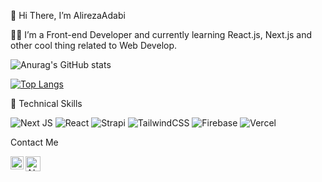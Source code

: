  👋 Hi There, I’m AlirezaAdabi
 
 👨‍💻 I’m a Front-end Developer and currently learning React.js, Next.js and other cool thing related to Web Develop.
 
![Anurag's GitHub stats](https://github-readme-stats.vercel.app/api?username=AlirezaAdabi&show_icons=true&theme=nightowl)
 
 
[![Top Langs](https://github-readme-stats.vercel.app/api/top-langs/?username=AlirezaAdabi&layout=compact&theme=nightowl)](https://github.com/anuraghazra/github-readme-stats)




 💼 Technical Skills
 
![Next JS](https://img.shields.io/badge/Next-black?style=for-the-badge&logo=next.js&logoColor=white)
![React](https://img.shields.io/badge/react-%2320232a.svg?style=for-the-badge&logo=react&logoColor=%2361DAFB)
![Strapi](https://img.shields.io/badge/strapi-%232E7EEA.svg?style=for-the-badge&logo=strapi&logoColor=white)
![TailwindCSS](https://img.shields.io/badge/tailwindcss-%2338B2AC.svg?style=for-the-badge&logo=tailwind-css&logoColor=white)
![Firebase](https://img.shields.io/badge/Firebase-039BE5?style=for-the-badge&logo=Firebase&logoColor=white)
![Vercel](https://img.shields.io/badge/vercel-%23000000.svg?style=for-the-badge&logo=vercel&logoColor=white)
 
 
 
 
Contact Me
 
 
<a href="https://www.linkedin.com/in/alireza-adabi/"><img align="left" src="https://raw.githubusercontent.com/yushi1007/yushi1007/main/images/linkedin.svg" alt="Alireza | LinkedIn" width="21px"/></a>
<a href="mailto:alireza.adabi78@gmail.com"><img align="left" src="https://upload.wikimedia.org/wikipedia/commons/7/7e/Gmail_icon_%282020%29.svg" alt="ALireza | Gmail" width="24px"/></a>

<!---
AlirezaAdabi/AlirezaAdabi is a ✨ special ✨ repository because its `README.md` (this file) appears on your GitHub profile.
You can click the Preview link to take a look at your changes.
--->

